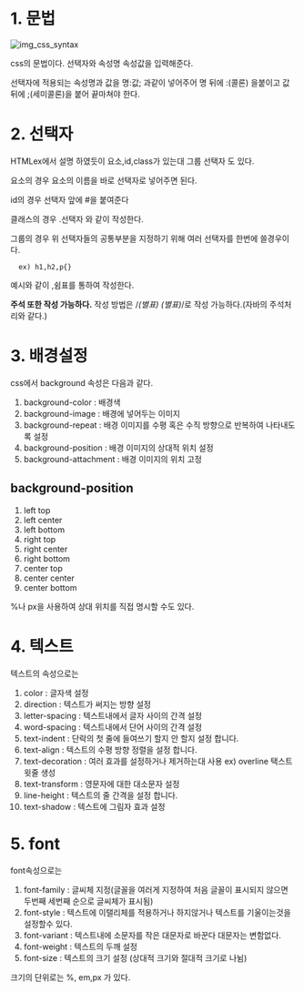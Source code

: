 # 1. 문법
![img_css_syntax](https://github.com/gy7559/Web/assets/62734041/65419530-2635-47fb-9ec0-1fb3badce051)

css의 문법이다.
선택자와 속성명 속성값을 입력해준다.

선택자에 적용되는 속성명과 값을 명:값; 과같이 넣어주어 
명 뒤에 :(콜론) 을붙이고 값 뒤에 ;(세미콜론)을 붙어 끝마쳐야 한다.     


# 2. 선택자 
HTMLex에서 설명 하였듯이 요소,id,class가 있는대 그룹 선택자 도 있다.

요소의 경우 요소의 이름을 바로 선택자로 넣어주면 된다.


id의 경우 선택자 앞에 #을 붙여준다


클래스의 경우 .선택자 와 같이 작성한다.



그룹의 경우 위 선택자들의 공통부분을 지정하기 위해 여러 선택자를 한번에 쓸경우이다.

      ex) h1,h2,p{}

예시와 같이 ,쉼표를 통하여 작성한다.


**주석 또한 작성 가능하다.**
작성 방법은 /*(별표) (별표)*/로 작성 가능하다.(자바의 주석처리와 같다.)



# 3. 배경설정
css에서 background 속성은 다음과 같다.        
1. background-color :  배경색
2. background-image : 배경에 넣어두는 이미지
3. background-repeat : 배경 이미지를 수평 혹은 수직 방향으로 반복하여 나타내도록 설정
4. background-position : 배경 이미지의 상대적 위치 설정
5. background-attachment : 배경 이미지의 위치 고정


## background-position
1. left top
2. left center
3. left bottom
4. right top
5. right center
6. right bottom
7. center top
8. center center
9. center bottom


%나 px을 사용하여 상대 위치를 직접 명시할 수도 있다.




# 4. 텍스트
텍스트의 속성으로는 

1. color :  글자색 설정
2. direction : 텍스트가 써지는 방향 설정
3. letter-spacing : 텍스트내에서 글자 사이의 간격 설정
4. word-spacing : 텍스트내에서 단어 사이의 간격 설정
5. text-indent : 단락의 첫 줄에 들여쓰기 할지 안 할지 설정 합니다.
6. text-align : 텍스트의 수평 방향 정렬을 설정 합니다.
7. text-decoration : 여러 효과를 설정하거나 제거하는대 사용 ex) overline 택스트 윗줄 생성 
8. text-transform : 영문자에 대한 대소문자 설정 
9. line-height : 텍스트의 줄 간격을 설정 합니다.
10. text-shadow : 텍스트에 그림자 효과 설정


# 5. font
font속성으로는 

1. font-family : 글씨체 지정(글꼴을 여러게 지정하여 처음 글꼴이 표시되지 않으면 두번째 세번째 순으로 글씨체가 표시됨)
2. font-style : 텍스트에 이탤리체를 적용하거나 하지않거나 텍스트를 기울이는것을 설정할수 있다.
3. font-variant : 텍스트내에 소문자를 작은 대문자로 바꾼다 대문자는 변함없다.
4. font-weight : 텍스트의 두깨 설정
5. font-size : 텍스트의 크기 설정 (상대적 크기와 절대적 크기로 나뉨)

크기의 단위로는 %, em,px 가 있다.

